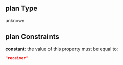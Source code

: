 ## plan Type

unknown

## plan Constraints

**constant**: the value of this property must be equal to:

```json
"receiver"
```
